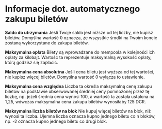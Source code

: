 # Informacje dot. automatycznego zakupu biletów

**Saldo do utrzymania** Jeśli Twoje saldo jest niższe od tej liczby, nie kupisz biletów. Domyślna wartość 0 oznacza, że wszystkie środki na Twoim koncie zostaną wykorzystane do zakupu biletów.

**Maksymalna opłata** Bilety są wprowadzane do mempoola w kolejności ich opłaty za kilobajt. Wartośc ta reprezentuje maksymalną wysokość opłaty, którą godzisz się zapłacić.

**Maksymalna cena absolutna** Jeśli cena biletu jest wyższa od tej wartości, nie kupisz więcej biletów. Domyślna wartość 0 wyłącza to ustawienie.

**Maksymalna cena względna** Liczba ta określa maksymalną cenę zakupu biletów na podstawie obserwowanej średniej ceny pomnożonej przez tę liczbę, np. jeżeli średnia cena wynosi 100, a wartość ta została ustalona na 1,25, wówczas maksymalna cena zakupu biletów wynosiłaby 125 DCR.

**Maksymalna liczba biletów na blok** Nie kupuj więcej biletów na blok, niż wynosi ta liczba. Ujemna liczba oznacza kupno jednego biletu co n bloków, np. -2 oznacza kupno jednego biletu co drugi blok.
